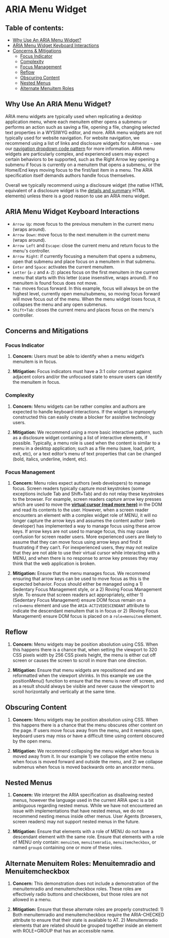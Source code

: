
# ARIA Menu Widget

## Table of contents:
 - [Why Use An ARIA Menu Widget?](#why-use)
 - [ARIA Menu Widget Keyboard Interactions](#keyboard-interactions)
 - [Concerns & Mitigations](#concerns-mitigations)
   - [Focus Indicator](#focus-indicator)
   - [Complexity](#complexity)
   - [Focus Management](#focus-management)
   - [Reflow](#reflow)
   - [Obscuring Content](#obscuring-content)
   - [Nested Menus](#nested-menus)
   - [Alternate Menuitem Roles](#alternate-menuitems)


## <a id="focus-indicator">Why Use An ARIA Menu Widget?</a>

ARIA menu widgets are typically used when replicating a desktop application menu, 
where each menuitem either opens a submenu or performs an action such as saving a file,
opening a file, changing selected text properties in a WYSIWYG editor, and more. ARIA menu
widgets are not typically used for website navigation. For website navigation, we recommend using
a list of links and disclosure widgets for submenus - see our [navigation dropdown code pattern](https://codeaccessible.com/codepatterns/navigation-dropdown) for more information. ARIA 
menu widgets are particularly complex, and experienced users may expect certain behaviors to 
be supported, such as the Right Arrow key opening a submenu if focus is currently on a 
menuitem that opens a submenu, or the Home/End keys moving focus to the first/last item in a menu.
The ARIA specification itself demands authors handle focus themselves.

Overall we typically recommend using a disclosure widget (the native HTML equivalent of a disclosure widget is the [details and summary](https://developer.mozilla.org/en-US/docs/Web/HTML/Element/details) HTML elements) unless there is a good reason to use an ARIA menu widget.

## <a id="keyboard-interactions">ARIA Menu Widget Keyboard Interactions</a>

- `Arrow Up`: move focus to the previous menuitem in the current menu (wraps around).
- `Arrow Down`: move focus to the next menuitem in the current menu (wraps around).
- `Arrow Left` and `Escape`: close the current menu and return focus to the menu's controller.
- `Arrow Right`: if currently focusing a menuitem that opens a submenu, open that submenu and place focus on a menuitem in that submenu.
- `Enter` and `Space`: activates the current menuitem.
- `Letter` (`a-z` and `A-Z`): places focus on the first menuitem in the current menu that starts with this letter (case insensitive, wraps around). If no menuitem is found focus does not move.
- `Tab`: moves focus forward. In this example, focus will always be on the highest level, currently open menu/submenu, so moving focus forward will move focus out of the menu. When the menu widget loses focus, it collapses the menu and any open submenus.
- `Shift+Tab`: closes the current menu and places focus on the menu's controller.

## <a id="concerns-mitigations">Concerns and Mitigations</a>

### <a id="focus-indicator">Focus Indicator</a>

1. **Concern:** Users must be able to identify when a menu widget’s menuitem is in focus. 

2. **Mitigation:** Focus indicators must have a 3:1 color contrast against adjacent colors and/or the unfocused state to ensure users can identify the menuitem in focus.


### <a id="complexity">Complexity</a>

1. **Concern:** Menu widgets can be rather complex and authors are expected to handle keyboard interactions. If the widget is improperly constructed this can easily create a blocker for assistive technology users.

2. **Mitigation:** We recommend using a more basic interactive pattern, such as a disclosure widget containing a list of interactive elements, if possible. Typically, a menu role is used when the content is similar to a menu in a desktop application; such as a file menu (save, load, print, exit, etc), or a text editor’s menu of text properties that can be changed (bold, italics, underline, indent, etc).


### <a id="focus-management">Focus Management</a>

1. **Concern:** Menu roles expect authors (web developers) to manage focus. Screen readers typically capture most keystrokes (some exceptions include Tab and Shift+Tab) and do not relay these keystrokes to the browser. For example, screen readers capture arrow key presses which are used to move the [**virtual cursor (read more here)**](https://support.microsoft.com/en-us/office/use-microsoft-teams-with-the-jaws-virtual-cursor-79a8b669-c95b-4a6c-a2fa-c3d6dbb1b9c3#bkmk_whatwhy) in the DOM and read its contents to the user. However, when a screen reader encounters an element with a complex widget role of MENU, it will no longer capture the arrow keys and assumes the content author (web developer) has implemented a way to manage focus using these arrow keys. If arrow keys are not used to manage focus, this may cause confusion for screen reader users. More experienced users are likely to assume that they can move focus using arrow keys and find it frustrating if they can’t. For inexperienced users, they may not realize that they are not able to use their virtual cursor while interacting with a MENU, and when there is no response to arrow key presses they may think that the web application is broken.

2. **Mitigation:** Ensure that the menu manages focus. We recommend ensuring that arrow keys can be used to move focus as this is the expected behavior. Focus should either be managed using a 1) Sedentary Focus Management style, or a 2) Roving Focus Management style. To ensure that screen readers act appropriately, either 1) (Sedentary Focus Management) ensure DOM focus remain on a `role=menu` element and use the `ARIA-ACTIVEDESCENDANT` attribute to indicate the descendant menuitem that is in focus or 2) (Roving Focus Management) ensure DOM focus is placed on a `role=menuitem` element.

## <a id="reflow">Reflow</a>

1. **Concern:** Menu widgets may be position absolution using CSS. When this happens there is a chance that, when setting the viewport to 320 CSS pixels width by 256 CSS pixels height, the menu is either cut off screen or causes the screen to scroll in more than one direction.

2. **Mitigation:** Ensure that menu widgets are repositioned and are reformatted when the viewport shrinks. In this example we use the positionMenu() function to ensure that the menu is never off screen, and as a result should always be visible and never cause the viewport to scroll horizontally and vertically at the same time.


## <a id="obscuring-content">Obscuring Content</a>

1. **Concern:** Menu widgets may be position absolution using CSS. When this happens there is a chance that the menu obscures other content on the page. If users move focus away from the menu, and it remains open, keyboard users may miss or have a difficult time using content obscured by the open menu.

2. **Mitigation:** We recommend collapsing the menu widget when focus is moved away from it. In our example 1) we collapse the entire menu when focus is moved forward and outside the menu, and 2) we collapse submenus when focus is moved backwards onto an ancestor menu.


## <a id="nested-menus">Nested Menus</a>

1. **Concern:** We interpret the ARIA specification as disallowing nested menus, however the language used in the current ARIA spec is a bit ambiguous regarding nested menus. While we have not encountered an issue with implementations that have nested menus, we do not recommend nesting menus inside other menus. User Agents (browsers, screen readers) may not support nested menus in the future.

2. **Mitigation:** Ensure that elements with a role of MENU do not have a descendant element with the same role. Ensure that elements with a role of MENU only contain: `menuitem`, `menuitemradio`, `menuitemcheckbox`, or named `group`s containing one or more of these roles.


## <a id="alternate-menuitems">Alternate Menuitem Roles: Menuitemradio and Menuitemcheckbox</a>

1. **Concern:** This demonstration does not include a demonstration of the menuitemradio and menuitemcheckbox roles. These roles are effectively radio buttons and checkboxes, but those roles are not allowed in a menu.

2. **Mitigation:** Ensure that these alternate roles are properly constructed: 1) Both menuitemradio and menuitemcheckbox require the ARIA-CHECKED attribute to ensure that their state is available to AT. 2) Menuitemradio elements that are related should be grouped together inside an element with ROLE=GROUP that has an accessible name.
